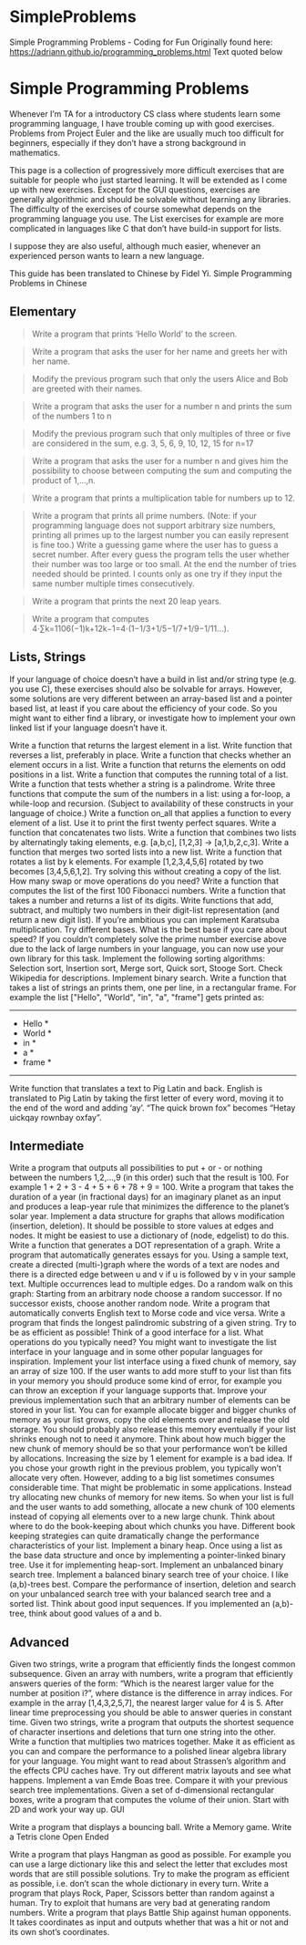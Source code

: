 # SimpleProblems
Simple Programming Problems - Coding for Fun
Originally found here:  https://adriann.github.io/programming_problems.html
Text quoted below

# Simple Programming Problems

Whenever I’m TA for a introductory CS class where students learn some programming language, I have trouble coming up with good exercises. Problems from Project Euler and the like are usually much too difficult for beginners, especially if they don’t have a strong background in mathematics.

This page is a collection of progressively more difficult exercises that are suitable for people who just started learning. It will be extended as I come up with new exercises. Except for the GUI questions, exercises are generally algorithmic and should be solvable without learning any libraries. The difficulty of the exercises of course somewhat depends on the programming language you use. The List exercises for example are more complicated in languages like C that don’t have build-in support for lists.

I suppose they are also useful, although much easier, whenever an experienced person wants to learn a new language.

This guide has been translated to Chinese by Fidel Yi. Simple Programming Problems in Chinese

## Elementary

> Write a program that prints ‘Hello World’ to the screen.

> Write a program that asks the user for her name and greets her with her name.

> Modify the previous program such that only the users Alice and Bob are greeted with their names.

>Write a program that asks the user for a number n and prints the sum of the numbers 1 to n

>Modify the previous program such that only multiples of three or five are considered in the sum, e.g. 3, 5, 6, 9, 10, 12, 15 for n=17

>Write a program that asks the user for a number n and gives him the possibility to choose between computing the sum and computing the product of 1,…,n.

> Write a program that prints a multiplication table for numbers up to 12.

> Write a program that prints all prime numbers. (Note: if your programming language does not support arbitrary size numbers, printing all primes up to the largest number you can easily represent is fine too.)
> Write a guessing game where the user has to guess a secret number. After every guess the program tells the user whether their number was too large or too small. At the end the number of tries needed should be printed. I counts only as one try if they input the same number multiple times consecutively.

> Write a program that prints the next 20 leap years.

> Write a program that computes
4⋅∑k=1106(−1)k+12k−1=4⋅(1−1/3+1/5−1/7+1/9−1/11…).

## Lists, Strings

If your language of choice doesn’t have a build in list and/or string type (e.g. you use C), these exercises should also be solvable for arrays. However, some solutions are very different between an array-based list and a pointer based list, at least if you care about the efficiency of your code. So you might want to either find a library, or investigate how to implement your own linked list if your language doesn’t have it.

Write a function that returns the largest element in a list.
Write function that reverses a list, preferably in place.
Write a function that checks whether an element occurs in a list.
Write a function that returns the elements on odd positions in a list.
Write a function that computes the running total of a list.
Write a function that tests whether a string is a palindrome.
Write three functions that compute the sum of the numbers in a list: using a for-loop, a while-loop and recursion. (Subject to availability of these constructs in your language of choice.)
Write a function on_all that applies a function to every element of a list. Use it to print the first twenty perfect squares.
Write a function that concatenates two lists.
Write a function that combines two lists by alternatingly taking elements, e.g. [a,b,c], [1,2,3] → [a,1,b,2,c,3].
Write a function that merges two sorted lists into a new list.
Write a function that rotates a list by k elements. For example [1,2,3,4,5,6] rotated by two becomes [3,4,5,6,1,2]. Try solving this without creating a copy of the list. How many swap or move operations do you need?
Write a function that computes the list of the first 100 Fibonacci numbers.
Write a function that takes a number and returns a list of its digits.
Write functions that add, subtract, and multiply two numbers in their digit-list representation (and return a new digit list). If you’re ambitious you can implement Karatsuba multiplication. Try different bases. What is the best base if you care about speed? If you couldn’t completely solve the prime number exercise above due to the lack of large numbers in your language, you can now use your own library for this task.
Implement the following sorting algorithms: Selection sort, Insertion sort, Merge sort, Quick sort, Stooge Sort. Check Wikipedia for descriptions.
Implement binary search.
Write a function that takes a list of strings an prints them, one per line, in a rectangular frame. For example the list ["Hello", "World", "in", "a", "frame"] gets printed as:

*********
* Hello *
* World *
* in    *
* a     *
* frame *
*********
Write function that translates a text to Pig Latin and back. English is translated to Pig Latin by taking the first letter of every word, moving it to the end of the word and adding ‘ay’. “The quick brown fox” becomes “Hetay uickqay rownbay oxfay”.

## Intermediate

Write a program that outputs all possibilities to put + or - or nothing between the numbers 1,2,…,9 (in this order) such that the result is 100. For example 1 + 2 + 3 - 4 + 5 + 6 + 78 + 9 = 100.
Write a program that takes the duration of a year (in fractional days) for an imaginary planet as an input and produces a leap-year rule that minimizes the difference to the planet’s solar year.
Implement a data structure for graphs that allows modification (insertion, deletion). It should be possible to store values at edges and nodes. It might be easiest to use a dictionary of (node, edgelist) to do this.
Write a function that generates a DOT representation of a graph.
Write a program that automatically generates essays for you.
Using a sample text, create a directed (multi-)graph where the words of a text are nodes and there is a directed edge between u and v if u is followed by v in your sample text. Multiple occurrences lead to multiple edges.
Do a random walk on this graph: Starting from an arbitrary node choose a random successor. If no successor exists, choose another random node.
Write a program that automatically converts English text to Morse code and vice versa.
Write a program that finds the longest palindromic substring of a given string. Try to be as efficient as possible!
Think of a good interface for a list. What operations do you typically need? You might want to investigate the list interface in your language and in some other popular languages for inspiration.
Implement your list interface using a fixed chunk of memory, say an array of size 100. If the user wants to add more stuff to your list than fits in your memory you should produce some kind of error, for example you can throw an exception if your language supports that.
Improve your previous implementation such that an arbitrary number of elements can be stored in your list. You can for example allocate bigger and bigger chunks of memory as your list grows, copy the old elements over and release the old storage. You should probably also release this memory eventually if your list shrinks enough not to need it anymore. Think about how much bigger the new chunk of memory should be so that your performance won’t be killed by allocations. Increasing the size by 1 element for example is a bad idea.
If you chose your growth right in the previous problem, you typically won’t allocate very often. However, adding to a big list sometimes consumes considerable time. That might be problematic in some applications. Instead try allocating new chunks of memory for new items. So when your list is full and the user wants to add something, allocate a new chunk of 100 elements instead of copying all elements over to a new large chunk. Think about where to do the book-keeping about which chunks you have. Different book keeping strategies can quite dramatically change the performance characteristics of your list.
Implement a binary heap. Once using a list as the base data structure and once by implementing a pointer-linked binary tree. Use it for implementing heap-sort.
Implement an unbalanced binary search tree.
Implement a balanced binary search tree of your choice. I like (a,b)-trees best.
Compare the performance of insertion, deletion and search on your unbalanced search tree with your balanced search tree and a sorted list. Think about good input sequences. If you implemented an (a,b)-tree, think about good values of a and b.
## Advanced

Given two strings, write a program that efficiently finds the longest common subsequence.
Given an array with numbers, write a program that efficiently answers queries of the form: “Which is the nearest larger value for the number at position i?”, where distance is the difference in array indices. For example in the array [1,4,3,2,5,7], the nearest larger value for 4 is 5. After linear time preprocessing you should be able to answer queries in constant time.
Given two strings, write a program that outputs the shortest sequence of character insertions and deletions that turn one string into the other.
Write a function that multiplies two matrices together. Make it as efficient as you can and compare the performance to a polished linear algebra library for your language. You might want to read about Strassen’s algorithm and the effects CPU caches have. Try out different matrix layouts and see what happens.
Implement a van Emde Boas tree. Compare it with your previous search tree implementations.
Given a set of d-dimensional rectangular boxes, write a program that computes the volume of their union. Start with 2D and work your way up.
GUI

Write a program that displays a bouncing ball.
Write a Memory game.
Write a Tetris clone
Open Ended

Write a program that plays Hangman as good as possible. For example you can use a large dictionary like this and select the letter that excludes most words that are still possible solutions. Try to make the program as efficient as possible, i.e. don’t scan the whole dictionary in every turn.
Write a program that plays Rock, Paper, Scissors better than random against a human. Try to exploit that humans are very bad at generating random numbers.
Write a program that plays Battle Ship against human opponents. It takes coordinates as input and outputs whether that was a hit or not and its own shot’s coordinates.


